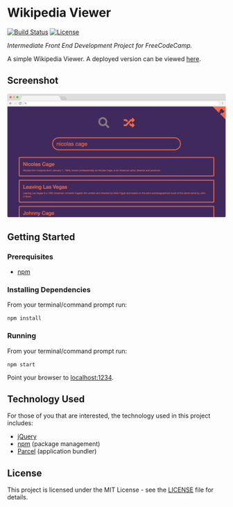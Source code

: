 # Wikipedia Viewer

[![Build Status](https://img.shields.io/github/actions/workflow/status/vanillaSlice/the-mono/wikipedia-viewer.yml?branch=main)](https://github.com/vanillaSlice/the-mono/actions?query=workflow%3AWikipedia-Viewer+branch%3Amain)
[![License](https://img.shields.io/badge/license-MIT-green)](LICENSE)

*Intermediate Front End Development Project for FreeCodeCamp.*

A simple Wikipedia Viewer. A deployed version can be viewed [here](https://wikipediaviewer.mikelowe.xyz/).

## Screenshot

![Screenshot](./images/screenshot-1.png)

## Getting Started

### Prerequisites

* [npm](https://www.npmjs.com/)

### Installing Dependencies

From your terminal/command prompt run:

```
npm install
```

### Running

From your terminal/command prompt run:

```
npm start
```

Point your browser to [localhost:1234](http://localhost:1234).

## Technology Used

For those of you that are interested, the technology used in this project includes:

* [jQuery](https://jquery.com/)
* [npm](https://www.npmjs.com/) (package management)
* [Parcel](https://parceljs.org/) (application bundler)

## License

This project is licensed under the MIT License - see the [LICENSE](LICENSE) file for details.
